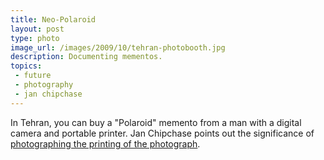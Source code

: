 ```yaml
---
title: Neo-Polaroid
layout: post
type: photo
image_url: /images/2009/10/tehran-photobooth.jpg
description: Documenting mementos.
topics:
 - future
 - photography
 - jan chipchase
---
```


In Tehran, you can buy a "Polaroid" memento from a man with a digital camera and portable printer. Jan Chipchase points out the significance of [photographing the printing of the photograph][1].

[1]:http://www.janchipchase.com/blog/archives/2009/10/everyday-forensics.html